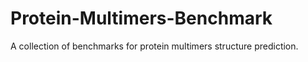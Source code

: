 # Protein-Multimers-Benchmark
A collection of benchmarks for protein multimers structure prediction.

